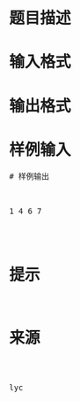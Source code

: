 

# 题目描述



# 输入格式



# 输出格式



# 样例输入


<pre>
# 样例输出


<pre>1 4 6 7</pre>

# 提示



# 来源


<p>
lyc
</p>
